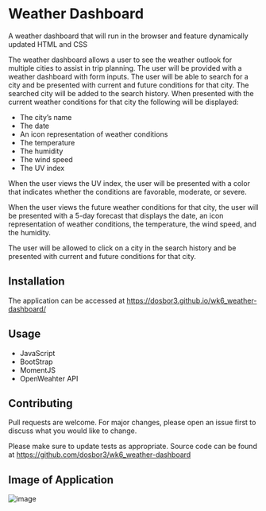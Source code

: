 #  Weather Dashboard
A weather dashboard that will run in the browser and feature dynamically updated HTML and CSS

The weather dashboard allows a user to see the weather outlook for multiple cities to assist in trip planning.  The user will be provided with a weather dashboard with form inputs.  The user will be able to search for a city and be presented with current and future conditions for that city.  The searched city will be added to the search history.  When presented with the current weather conditions for that city the following will be displayed: 

*  The city’s name
*  The date
*  An icon representation of weather conditions
*  The temperature
*  The humidity
*  The wind speed
*  The UV index

When the user views the UV index, the user will be presented with a color that indicates whether the conditions are favorable, moderate, or severe.  

When the user views the future weather conditions for that city, the user will be presented with a 5-day forecast that displays the date, an icon representation of weather conditions, the temperature, the wind speed, and the humidity.  

The user will be allowed to click on a city in the search history and be presented with current and future conditions for that city.  

## Installation

The application can be accessed at https://dosbor3.github.io/wk6_weather-dashboard/  

## Usage

*  JavaScript
*  BootStrap
*  MomentJS
*  OpenWeahter API

## Contributing
Pull requests are welcome. For major changes, please open an issue first to discuss what you would like to change.

Please make sure to update tests as appropriate.  Source code can be found at https://github.com/dosbor3/wk6_weather-dashboard


## Image of Application 
![image](https://user-images.githubusercontent.com/40706088/148719871-c455c9aa-d633-4ecf-a04d-6ab0cbcba106.png)






